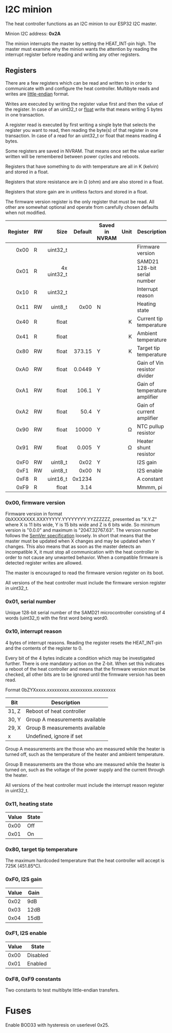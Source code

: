 # I2C minion

The heat controller functions as an I2C minion to our ESP32 I2C master.

Minion I2C address: **0x2A**

The minion interrupts the master by setting the HEAT_INT-pin high. The master must examine why the minion wants the attention by reading the interrupt register before reading and writing any other registers.

## Registers

There are a few registers which can be read and written to in order to communicate with and configure the heat controller. Multibyte reads and writes are [little-endian](https://en.wikipedia.org/wiki/Endianness) format.

Writes are executed by writing the register value first and then the value of the register. In case of an uint32_t or [float](https://en.wikipedia.org/wiki/Single-precision_floating-point_format) write that means writing 5 bytes in one transaction.

A register read is executed by first writing a single byte that selects the register you want to read, then reading the byte(s) of that register in one transaction. In case of a read for an uint32_t or float that means reading 4 bytes.

Some registers are saved in NVRAM. That means once set the value earlier written will be remembered between power cycles and reboots.

Registers that have something to do with temperature are all in K (kelvin) and stored in a float.

Registers that store resistance are in Ω (ohm) and are also stored in a float.

Registers that store gain are in unitless factors and stored in a float.

The firmware version register is the only register that must be read. All other are somewhat optional and operate from carefully chosen defaults when not modified.

| Register  | RW    | Size          | Default   | Saved in NVRAM    | Unit  | Description                   |
| --:       | --    | --:           | --:       | --                | --:   | --                            |
| 0x00      | R     | uint32_t      |           |                   |       | Firmware version              |
| 0x01      | R     | 4x uint32_t   |           |                   |       | SAMD21 128-bit serial number  |
| 0x10      | R     | uint32_t      |           |                   |       | Interrupt reason              |
| 0x11      | RW    | uint8_t       | 0x00      | N                 |       | Heating state                 |
| 0x40      | R     | float         |           |                   | K     | Current tip temperature       |
| 0x41      | R     | float         |           |                   | K     | Ambient temperature           |
| 0x80      | RW    | float         | 373.15    | Y                 | K     | Target tip temperature        |
| 0xA0      | RW    | float         | 0.0449    | Y                 |       | Gain of Vin resistor divider  |
| 0xA1      | RW    | float         | 106.1     | Y                 |       | Gain of temperature amplifier |
| 0xA2      | RW    | float         | 50.4      | Y                 |       | Gain of current amplifier     |
| 0x90      | RW    | float         | 10000     | Y                 | Ω     | NTC pullup resistor           |
| 0x91      | RW    | float         | 0.005     | Y                 | Ω     | Heater shunt resistor         |
| 0xF0      | RW    | uint8_t       | 0x02      | Y                 |       | I2S gain                      |
| 0xF1      | RW    | uint8_t       | 0x00      | N                 |       | I2S enable                    |
| 0xF8      | R     | uint16_t      | 0x1234    |                   |       | A constant                    |
| 0xF9      | R     | float         | 3.14      |                   |       | Mmmm, pi                      |

### 0x00, firmware version

Firmware version in format 0bXXXXXXXX.XXXYYYYY.YYYYYYYY.YYZZZZZZ, presented as "X.Y.Z" where X is 11 bits wide, Y is 15 bits wide and Z is 6 bits wide. So minimum version is "0.0.0" and maximum is "2047.32767.63". The version number follows the [SemVer specification](https://semver.org/) loosely. In short that means that the master must be updated when X changes and may be updated when Y changes. This also means that as soon as the master detects an incompatible X, it must stop all communication with the heat controller in order to not cause any unwanted behavior. When a compatible firmware is detected register writes are allowed.

The master is encouraged to read the firmware version register on its boot.

All versions of the heat controller must include the firmware version register in uint32_t.

### 0x01, serial number

Unique 128-bit serial number of the SAMD21 microcontroller consisting of 4 words (uint32_t) with the first word being word0.

### 0x10, interrupt reason

4 bytes of interrupt reasons. Reading the register resets the HEAT_INT-pin and the contents of the register to 0.

Every bit of the 4 bytes indicate a condition which may be investigated further. There is one mandatory action on the Z-bit. When set this indicates a reboot of the heat controller and means that the firmware version must be checked, all other bits are to be ignored until the firmware version has been read.

Format 0bZYXxxxx.xxxxxxxxx.xxxxxxxxx.xxxxxxxxx

| Bit   | Description                       |
| --    | --                                |
| 31, Z | Reboot of heat controller         |
| 30, Y | Group A measurements available    |
| 29, X | Group B measurements available    |
| x     | Undefined, ignore if set          |

Group A measurements are the those who are measured while the heater is turned off, such as the temperature of the heater and ambient temperature.

Group B measurements are the those who are measured while the heater is turned on, such as the voltage of the power supply and the current through the heater.

All versions of the heat controller must include the interrupt reason register in uint32_t.

### 0x11, heating state

| Value | State |
| --    | --    |
| 0x00  | Off   |
| 0x01  | On    |

### 0x80, target tip temperature

The maximum hardcoded temperature that the heat controller will accept is 725K (451.85°C).

### 0xF0, I2S gain

| Value | Gain  |
| --    | --    |
| 0x02  | 9dB   |
| 0x03  | 12dB  |
| 0x04  | 15dB  |

### 0xF1, I2S enable

| Value | State     |
| --    | --        |
| 0x00  | Disabled  |
| 0x01  | Enabled   |

### 0xF8, 0xF9 constants

Two constants to test multibyte little-endian transfers.

# Fuses

Enable BOD33 with hysteresis on userlevel 0x25.

